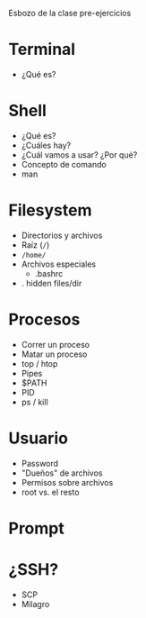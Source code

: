 Esbozo de la clase pre-ejercicios

# Terminal

* ¿Qué es?

# Shell

* ¿Qué es?
* ¿Cuáles hay?
* ¿Cuál vamos a usar? ¿Por qué?
* Concepto de comando
* man

# Filesystem

* Directorios y archivos
* Raíz (`/`)
* `/home/`
* Archivos especiales
	* .bashrc
* . hidden files/dir


# Procesos

* Correr un proceso
* Matar un proceso
* top / htop
* Pipes
* $PATH
* PID
* ps / kill


# Usuario

* Password
* "Dueños" de archivos
* Permisos sobre archivos
* root vs. el resto


# Prompt

# ¿SSH?
* SCP
* Milagro
